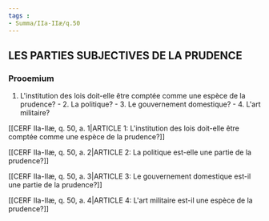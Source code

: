 ```yaml
---
tags : 
- Summa/IIa-IIæ/q.50
---
```


## LES PARTIES SUBJECTIVES DE LA PRUDENCE

### Prooemium

1. L'institution des lois doit-elle être comptée comme une espèce de la prudence? - 2. La politique? - 3. Le gouvernement domestique? - 4. L'art militaire? 

[[CERF IIa-IIæ, q. 50, a. 1|ARTICLE 1: L'institution des lois doit-elle être comptée comme une espèce de la prudence?]]

[[CERF IIa-IIæ, q. 50, a. 2|ARTICLE 2: La politique est-elle une partie de la prudence?]]

[[CERF IIa-IIæ, q. 50, a. 3|ARTICLE 3: Le gouvernement domestique est-il une partie de la prudence?]]

[[CERF IIa-IIæ, q. 50, a. 4|ARTICLE 4: L'art militaire est-il une espèce de la prudence?]]

